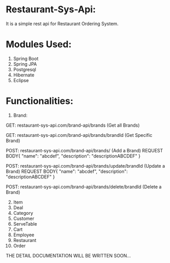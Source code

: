 # Restaurant-Sys-Api:
It is a simple rest api for Restaurant Ordering System.

# Modules Used:

  1. Spring Boot
  2. Spring JPA
  3. Postgresql
  4. Hibernate
  5. Eclipse

# Functionalities:
1. Brand: 

  GET: restaurant-sys-api.com/brand-api/brands (Get all Brands)

  GET: restaurant-sys-api.com/brand-api/brands/brandId (Get Specific Brand)

  POST: restaurant-sys-api.com/brand-api/brands/ (Add a Brand)
    REQUEST BODY{
      "name": "abcdef",
      "description": "descriptionABCDEF"
    }
  
  POST: restaurant-sys-api.com/brand-api/brands/update/brandId (Update a Brand)
    REQUEST BODY{
      "name": "abcdef",
      "description": "descriptionABCDEF"
    }
  
  POST: restaurant-sys-api.com/brand-api/brands/delete/brandId (Delete a Brand)

2. Item
3. Deal
4. Category
5. Customer
6. ServeTable
7. Cart
8. Employee
9. Restaurant
10. Order




THE DETAIL DOCUMENTATION WILL BE WRITTEN SOON...
